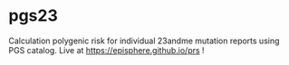 # pgs23
Calculation polygenic risk for individual 23andme mutation reports using PGS catalog. Live at https://episphere.github.io/prs !
